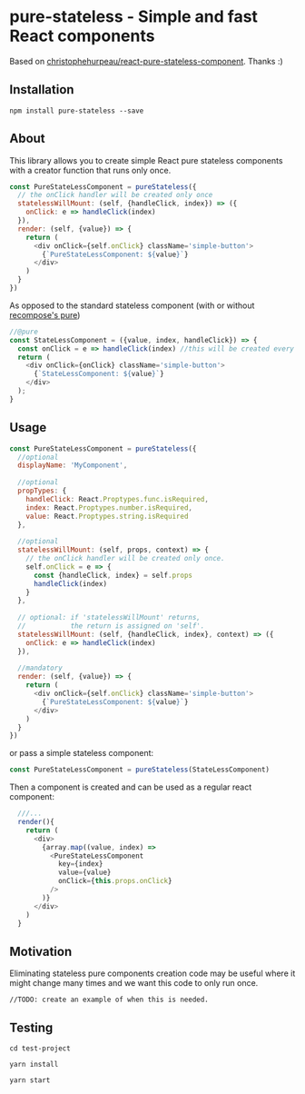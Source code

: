 # pure-stateless - Simple and fast React components

Based on [christophehurpeau/react-pure-stateless-component](https://github.com/christophehurpeau/react-pure-stateless-component). Thanks :)

## Installation
`npm install pure-stateless --save`

## About
This library allows you to create simple React pure stateless components with a creator function that runs only once.

```javascript
const PureStateLessComponent = pureStateless({
  // the onClick handler will be created only once
  statelessWillMount: (self, {handleClick, index}) => ({
    onClick: e => handleClick(index)
  }),
  render: (self, {value}) => {
    return (
      <div onClick={self.onClick} className='simple-button'>
        {`PureStateLessComponent: ${value}`}
      </div>
    )
  }
})
```

As opposed to the standard stateless component (with or without [recompose's pure](https://github.com/acdlite/recompose/blob/master/docs/API.md#pure))
```javascript
//@pure
const StateLessComponent = ({value, index, handleClick}) => {
  const onClick = e => handleClick(index) //this will be created every render.
  return (
    <div onClick={onClick} className='simple-button'>
      {`StateLessComponent: ${value}`}
    </div>
  );
}
```

## Usage
```javascript
const PureStateLessComponent = pureStateless({
  //optional
  displayName: 'MyComponent',
  
  //optional
  propTypes: {
    handleClick: React.Proptypes.func.isRequired,
    index: React.Proptypes.number.isRequired,
    value: React.Proptypes.string.isRequired
  },
  
  //optional
  statelessWillMount: (self, props, context) => {
    // the onClick handler will be created only once.
    self.onClick = e => {
      const {handleClick, index} = self.props
      handleClick(index)
    }
  },
  
  // optional: if 'statelessWillMount' returns,
  //           the return is assigned on 'self'.
  statelessWillMount: (self, {handleClick, index}, context) => ({
    onClick: e => handleClick(index)
  }),
  
  //mandatory
  render: (self, {value}) => {
    return (
      <div onClick={self.onClick} className='simple-button'>
        {`PureStateLessComponent: ${value}`}
      </div>
    )
  }
})
```

or pass a simple stateless component:
```javascript
const PureStateLessComponent = pureStateless(StateLessComponent)
```

Then a component is created and can be used as a regular react component:
```javascript
  ///...
  render(){
    return (
      <div>
        {array.map((value, index) =>
          <PureStateLessComponent
            key={index}
            value={value}
            onClick={this.props.onClick}
          />
        )}
      </div>
    )
  }
```

## Motivation
Eliminating stateless pure components creation code may be useful where it might change many times and we want this code to only run once.

`//TODO: create an example of when this is needed.`

## Testing
`cd test-project`

`yarn install`

`yarn start`